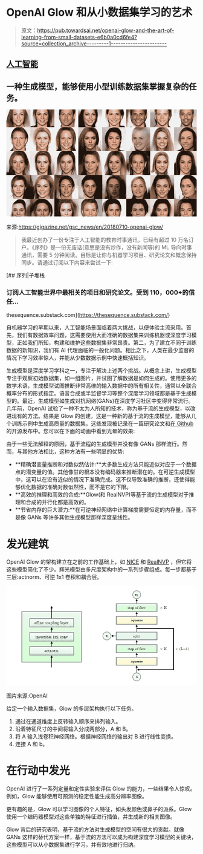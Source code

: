 # OpenAI Glow 和从小数据集学习的艺术

> 原文：<https://pub.towardsai.net/openai-glow-and-the-art-of-learning-from-small-datasets-e6b0a0cd6fe4?source=collection_archive---------1----------------------->

## [人工智能](https://towardsai.net/p/category/artificial-intelligence)

## 一种生成模型，能够使用小型训练数据集掌握复杂的任务。

![](img/f87db443fd087adbdb37c4a29481cacf.png)

来源:https://gigazine.net/gsc_news/en/20180710-openai-glow/

> 我最近创办了一份专注于人工智能的教育时事通讯，已经有超过 10 万名订户。《序列》是一份无废话(意思是没有炒作，没有新闻等)的 ML 导向时事通讯，需要 5 分钟阅读。目标是让你与机器学习项目、研究论文和概念保持同步。请通过订阅以下内容来尝试一下:

[](https://thesequence.substack.com/) [## 序列|子堆栈

### 订阅人工智能世界中最相关的项目和研究论文。受到 110，000+的信任…

thesequence.substack.com](https://thesequence.substack.com/) 

自机器学习的早期以来，人工智能场景面临着两大挑战，以便体验主流采用。首先，我们有数据效率问题，这需要使用大而准确的数据集来训练机器或深度学习模型，正如我们所知，构建和维护这些数据集非常昂贵。第二，为了建立不同于训练数据的新知识，我们有 AI 代理面临的一般化问题。相比之下，人类在最少监督的情况下学习效率惊人，并能从少数数据示例中快速概括知识。

生成模型是深度学习学科之一，专注于解决上述两个挑战。从概念上讲，生成模型专注于观察初始数据集，如一组图片，并试图了解数据是如何生成的。使用更多的数学术语，生成模型试图推断非常高维的输入数据中的所有相关性，通常以全联合概率分布的形式指定。语音合成或半监督学习等整个深度学习领域都是基于生成模型的。最近，生成模型如生成对抗网络(GANs)在深度学习社区中变得非常流行。几年前，OpenAI 试验了一种不太为人所知的技术，称为基于流的生成模型，以改进现有的方法。结果是 Glow 的创建，这是一种新的基于流的生成模型，能够从几个训练示例中生成高质量的数据集。这些发现被记录在一篇研究论文和[在 Github](https://github.com/openai/glow) 的开源发布中。您可以在下面的动画中看到光晕的效果:

由于一些无法解释的原因，基于流程的生成模型并没有像 GANs 那样流行。然而，与其他方法相比，这种方法有一些明显的优势:

*   **精确潜变量推断和对数似然估计:**大多数生成方法只能近似对应于一个数据点的潜变量的值。其他像甘的根本没有编码器来推断潜在的。在可逆生成模型中，这可以在没有近似的情况下准确完成。这不仅导致准确的推断，还使得能够优化数据的准确对数似然性，而不是它的下限。
*   **高效的推理和高效的合成:**Glow(和 RealNVP)等基于流的生成模型对于推理和合成的并行化都是高效的。
*   **节省内存的巨大潜力:**在可逆神经网络中计算梯度需要恒定的内存量，而不是像 GANs 等许多其他生成模型那样深度呈线性。

# 发光建筑

OpenAI Glow 的架构建立在之前的工作基础上，如 [NICE](https://arxiv.org/abs/1410.8516) 和 [RealNVP](https://arxiv.org/abs/1605.08803) ，但它将这些模型简化了不少。辉光模型由多尺度架构中的一系列步骤组成。每一步都基于三层:actnorm、可逆 1x1 卷积和耦合层。

![](img/eab128ad8e23c7e47a544eb1a7c415e5.png)

图片来源:OpenAI

给定一个输入数据集，Glow 的多层架构执行以下任务。

1.  通过在通道维度上反转输入顺序来排列输入。
2.  沿着特征尺寸的中间将输入分成两部分，A 和 B。
3.  将 A 输入浅卷积神经网络。根据神经网络的输出对 B 进行线性变换。
4.  连接 A 和 b。

# 在行动中发光

OpenAI 进行了一系列定量和定性实验来评估 Glow 的能力，一些结果令人惊叹。例如，Glow 能够使用可预测的稳定性能生成高分辨率图像。

更有趣的是，Glow 可以学习图像的个人特征，如头发颜色或鼻子的派系。Glow 使用一个编码器模型对这些单独的特征进行插值，并生成新的相关图像。

Glow 背后的研究表明，基于流的方法对生成模型的空间有很大的贡献。就像 GANs 这样的替代方案一样，基于流的方法可以成为构建深度学习模型的关键块，这些模型可以从小数据集进行学习，并有效地进行归纳。